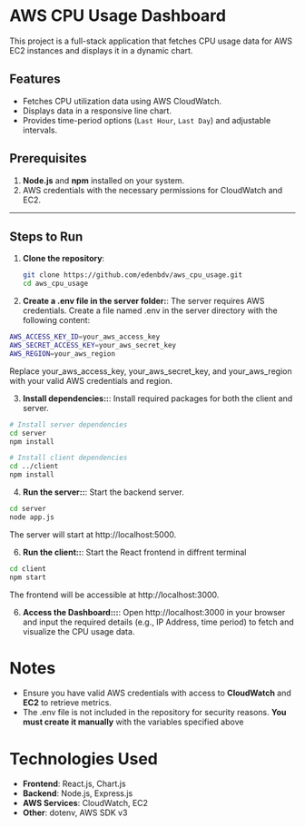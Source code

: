 # AWS CPU Usage Dashboard

This project is a full-stack application that fetches CPU usage data for AWS EC2 instances and displays it in a dynamic chart.

## Features
- Fetches CPU utilization data using AWS CloudWatch.
- Displays data in a responsive line chart.
- Provides time-period options (`Last Hour`, `Last Day`) and adjustable intervals.

## Prerequisites
1. **Node.js** and **npm** installed on your system.
2. AWS credentials with the necessary permissions for CloudWatch and EC2.

---

## Steps to Run

1. **Clone the repository**:
   ```bash
   git clone https://github.com/edenbdv/aws_cpu_usage.git
   cd aws_cpu_usage
   ```

2. **Create a .env file in the server folder:**:
The server requires AWS credentials. Create a file named .env in the server directory with the following content:
```bash
AWS_ACCESS_KEY_ID=your_aws_access_key
AWS_SECRET_ACCESS_KEY=your_aws_secret_key
AWS_REGION=your_aws_region
```

Replace your_aws_access_key, your_aws_secret_key, and your_aws_region with your valid AWS credentials and region.

3. **Install dependencies::**:
   Install required packages for both the client and server.

```bash
# Install server dependencies
cd server
npm install

# Install client dependencies
cd ../client
npm install
```

4. **Run the server::**:
Start the backend server.
```bash
cd server
node app.js
```
The server will start at http://localhost:5000.

6. **Run the client::**:
Start the React frontend in diffrent terminal

```bash
cd client
npm start
```
The frontend will be accessible at http://localhost:3000.

6. **Access the Dashboard:::**:
Open http://localhost:3000 in your browser and input the required details (e.g., IP Address, time period) to fetch and visualize the CPU usage data.

# Notes
- Ensure you have valid AWS credentials with access to **CloudWatch** and **EC2** to retrieve metrics.
- The .env file is not included in the repository for security reasons. **You must create it manually** with the variables specified above


# Technologies Used
- **Frontend**: React.js, Chart.js
- **Backend**: Node.js, Express.js
- **AWS Services**: CloudWatch, EC2
- **Other**: dotenv, AWS SDK v3




